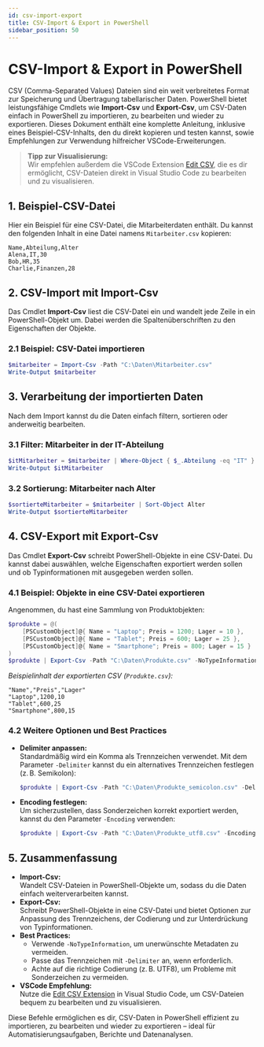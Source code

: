 ```yaml
---
id: csv-import-export
title: CSV-Import & Export in PowerShell
sidebar_position: 50
---
```


# CSV-Import & Export in PowerShell

CSV (Comma-Separated Values) Dateien sind ein weit verbreitetes Format zur Speicherung und Übertragung tabellarischer Daten. PowerShell bietet leistungsfähige Cmdlets wie **Import-Csv** und **Export-Csv**, um CSV-Daten einfach in PowerShell zu importieren, zu bearbeiten und wieder zu exportieren. Dieses Dokument enthält eine komplette Anleitung, inklusive eines Beispiel-CSV-Inhalts, den du direkt kopieren und testen kannst, sowie Empfehlungen zur Verwendung hilfreicher VSCode-Erweiterungen.

> **Tipp zur Visualisierung:**  
> Wir empfehlen außerdem die VSCode Extension [Edit CSV](https://marketplace.visualstudio.com/items?itemName=janisdd.vscode-edit-csv), die es dir ermöglicht, CSV-Dateien direkt in Visual Studio Code zu bearbeiten und zu visualisieren.

## 1. Beispiel-CSV-Datei

Hier ein Beispiel für eine CSV-Datei, die Mitarbeiterdaten enthält. Du kannst den folgenden Inhalt in eine Datei namens `Mitarbeiter.csv` kopieren:

```csv
Name,Abteilung,Alter
Alena,IT,30
Bob,HR,35
Charlie,Finanzen,28
```

## 2. CSV-Import mit Import-Csv

Das Cmdlet **Import-Csv** liest die CSV-Datei ein und wandelt jede Zeile in ein PowerShell-Objekt um. Dabei werden die Spaltenüberschriften zu den Eigenschaften der Objekte.

### 2.1 Beispiel: CSV-Datei importieren

```powershell
$mitarbeiter = Import-Csv -Path "C:\Daten\Mitarbeiter.csv"
Write-Output $mitarbeiter
```


## 3. Verarbeitung der importierten Daten

Nach dem Import kannst du die Daten einfach filtern, sortieren oder anderweitig bearbeiten.

### 3.1 Filter: Mitarbeiter in der IT-Abteilung

```powershell
$itMitarbeiter = $mitarbeiter | Where-Object { $_.Abteilung -eq "IT" }
Write-Output $itMitarbeiter
```



### 3.2 Sortierung: Mitarbeiter nach Alter

```powershell
$sortierteMitarbeiter = $mitarbeiter | Sort-Object Alter
Write-Output $sortierteMitarbeiter
```


## 4. CSV-Export mit Export-Csv

Das Cmdlet **Export-Csv** schreibt PowerShell-Objekte in eine CSV-Datei. Du kannst dabei auswählen, welche Eigenschaften exportiert werden sollen und ob Typinformationen mit ausgegeben werden sollen.

### 4.1 Beispiel: Objekte in eine CSV-Datei exportieren

Angenommen, du hast eine Sammlung von Produktobjekten:

```powershell
$produkte = @(
    [PSCustomObject]@{ Name = "Laptop"; Preis = 1200; Lager = 10 },
    [PSCustomObject]@{ Name = "Tablet"; Preis = 600; Lager = 25 },
    [PSCustomObject]@{ Name = "Smartphone"; Preis = 800; Lager = 15 }
)
$produkte | Export-Csv -Path "C:\Daten\Produkte.csv" -NoTypeInformation
```

*Beispielinhalt der exportierten CSV (`Produkte.csv`):*

```csv
"Name","Preis","Lager"
"Laptop",1200,10
"Tablet",600,25
"Smartphone",800,15
```

### 4.2 Weitere Optionen und Best Practices

- **Delimiter anpassen:**  
  Standardmäßig wird ein Komma als Trennzeichen verwendet. Mit dem Parameter `-Delimiter` kannst du ein alternatives Trennzeichen festlegen (z. B. Semikolon):

  ```powershell
  $produkte | Export-Csv -Path "C:\Daten\Produkte_semicolon.csv" -Delimiter ";" -NoTypeInformation
  ```

- **Encoding festlegen:**  
  Um sicherzustellen, dass Sonderzeichen korrekt exportiert werden, kannst du den Parameter `-Encoding` verwenden:

  ```powershell
  $produkte | Export-Csv -Path "C:\Daten\Produkte_utf8.csv" -Encoding UTF8 -NoTypeInformation
  ```

## 5. Zusammenfassung

- **Import-Csv:**  
  Wandelt CSV-Dateien in PowerShell-Objekte um, sodass du die Daten einfach weiterverarbeiten kannst.
- **Export-Csv:**  
  Schreibt PowerShell-Objekte in eine CSV-Datei und bietet Optionen zur Anpassung des Trennzeichens, der Codierung und zur Unterdrückung von Typinformationen.
- **Best Practices:**  
  - Verwende `-NoTypeInformation`, um unerwünschte Metadaten zu vermeiden.  
  - Passe das Trennzeichen mit `-Delimiter` an, wenn erforderlich.  
  - Achte auf die richtige Codierung (z. B. UTF8), um Probleme mit Sonderzeichen zu vermeiden.
- **VSCode Empfehlung:**  
  Nutze die [Edit CSV Extension](https://marketplace.visualstudio.com/items?itemName=janisdd.vscode-edit-csv) in Visual Studio Code, um CSV-Dateien bequem zu bearbeiten und zu visualisieren.

Diese Befehle ermöglichen es dir, CSV-Daten in PowerShell effizient zu importieren, zu bearbeiten und wieder zu exportieren – ideal für Automatisierungsaufgaben, Berichte und Datenanalysen.



